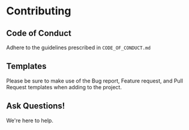 # Contributing

## Code of Conduct

Adhere to the guidelines prescribed in `CODE_OF_CONDUCT.md`

## Templates

Please be sure to make use of the Bug report, Feature request, and Pull Request templates when adding to the project.

## Ask Questions!

We're here to help.  
